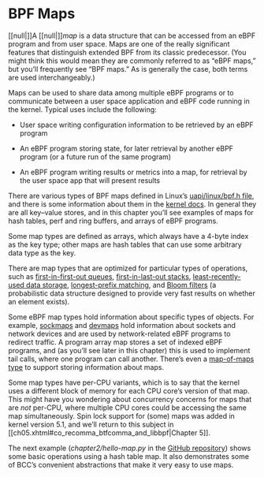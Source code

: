 # BPF Maps

[[null|]]A [[null|]]_map_ is a data structure that can be accessed from an eBPF program and from user space. Maps are one of the really significant features that distinguish extended BPF from its classic predecessor. (You might think this would mean they are commonly referred to as “eBPF maps,” but you’ll frequently see “BPF maps.” As is generally the case, both terms are used interchangeably.)

Maps can be used to share data among multiple eBPF programs or to communicate between a user space application and eBPF code running in the kernel. Typical uses include the following:

*   User space writing configuration information to be retrieved by an eBPF program
    
*   An eBPF program storing state, for later retrieval by another eBPF program (or a future run of the same program)
    
*   An eBPF program writing results or metrics into a map, for retrieval by the user space app that will present results
    

There are various types of BPF maps defined in Linux’s [uapi/linux/bpf.h file](https://oreil.ly/1s1GM), and there is some information about them in the [kernel docs](https://oreil.ly/5oUW7). In general they are all key–value stores, and in this chapter you’ll see examples of maps for hash tables, perf and ring buffers, and arrays of eBPF programs.

Some map types are defined as arrays, which always have a 4-byte index as the key type; other maps are hash tables that can use some arbitrary data type as the key.

There are map types that are optimized for particular types of operations, such as [first-in-first-out queues](https://oreil.ly/VSoEp), [first-in-last-out stacks](https://oreil.ly/VSoEp), [least-recently-used data storage](https://oreil.ly/vpsun), [longest-prefix matching](https://oreil.ly/hZ5aM), and [Bloom filters](https://oreil.ly/DzCTK) (a probabilistic data structure designed to provide very fast results on whether an element exists).

Some eBPF map types hold information about specific types of objects. For example, [sockmaps](https://oreil.ly/UUTHO) and [devmaps](https://oreil.ly/jzKYh) hold information about sockets and network devices and are used by network-related eBPF programs to redirect traffic. A program array map stores a set of indexed eBPF programs, and (as you’ll see later in this chapter) this is used to implement tail calls, where one program can call another. There’s even a [map-of-maps type](https://oreil.ly/038tN) to support storing information about maps.

Some map types have per-CPU variants, which is to say that the kernel uses a different block of memory for each CPU core’s version of that map. This might have you wondering about concurrency concerns for maps that are _not_ per-CPU, where multiple CPU cores could be accessing the same map simultaneously. Spin lock support for (some) maps was added in kernel version 5.1, and we’ll return to this subject in [[ch05.xhtml#co_recomma_btfcomma_and_libbpf|Chapter 5]].

The next example (_chapter2/hello-map.py_ in the [GitHub repository](https://github.com/lizrice/learning-ebpf)) shows some basic operations using a hash table map. It also demonstrates some of BCC’s convenient abstractions that make it very easy to use maps.